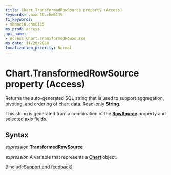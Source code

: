 ```yaml
---
title: Chart.TransformedRowSource property (Access)
keywords: vbaac10.chm6115
f1_keywords:
- vbaac10.chm6115
ms.prod: access
api_name:
- Access.Chart.TransformedRowSource
ms.date: 11/28/2018
localization_priority: Normal
---
```



# Chart.TransformedRowSource property (Access)

Returns the auto-generated SQL string that is used to support aggregation, pivoting, and ordering of chart data. Read-only **String**.

This string is generated from a combination of the **[RowSource](Access.Chart.RowSource.md)** property and selected axis fields. 


## Syntax

_expression_.**TransformedRowSource**

_expression_ A variable that represents a **[Chart](Access.Chart.md)** object.

[!include[Support and feedback](~/includes/feedback-boilerplate.md)]